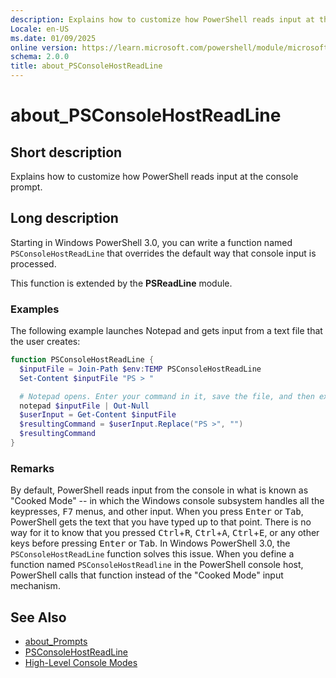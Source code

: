 ```yaml
---
description: Explains how to customize how PowerShell reads input at the console prompt.
Locale: en-US
ms.date: 01/09/2025
online version: https://learn.microsoft.com/powershell/module/microsoft.powershell.core/about/about_psconsolehostreadline?view=powershell-7.6&WT.mc_id=ps-gethelp
schema: 2.0.0
title: about_PSConsoleHostReadLine
---
```

# about_PSConsoleHostReadLine

## Short description

Explains how to customize how PowerShell reads input at the console prompt.

## Long description

Starting in Windows PowerShell 3.0, you can write a function named
`PSConsoleHostReadLine` that overrides the default way that console input is
processed.

This function is extended by the **PSReadLine** module.

### Examples

The following example launches Notepad and gets input from a text file that
the user creates:

```powershell
function PSConsoleHostReadLine {
  $inputFile = Join-Path $env:TEMP PSConsoleHostReadLine
  Set-Content $inputFile "PS > "

  # Notepad opens. Enter your command in it, save the file, and then exit.
  notepad $inputFile | Out-Null
  $userInput = Get-Content $inputFile
  $resultingCommand = $userInput.Replace("PS >", "")
  $resultingCommand
}
```

### Remarks

By default, PowerShell reads input from the console in what is known as "Cooked
Mode" -- in which the Windows console subsystem handles all the keypresses,
<kbd>F7</kbd> menus, and other input. When you press <kbd>Enter</kbd> or
<kbd>Tab</kbd>, PowerShell gets the text that you have typed up to that point.
There is no way for it to know that you pressed <kbd>Ctrl</kbd>+<kbd>R</kbd>,
<kbd>Ctrl</kbd>+<kbd>A</kbd>, <kbd>Ctrl</kbd>+<kbd>E</kbd>, or any other keys
before pressing <kbd>Enter</kbd> or <kbd>Tab</kbd>. In Windows PowerShell 3.0,
the `PSConsoleHostReadLine` function solves this issue. When you define a
function named `PSConsoleHostReadline` in the PowerShell console host,
PowerShell calls that function instead of the "Cooked Mode" input mechanism.

## See Also

- [about_Prompts](about_Prompts.md)
- [PSConsoleHostReadLine](/powershell/module/psreadline/psconsolehostreadline)
- [High-Level Console Modes](/windows/console/high-level-console-modes)
